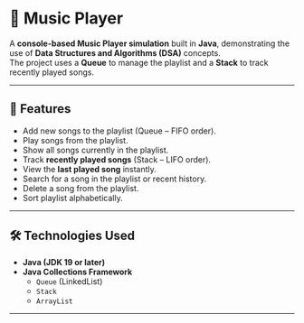 # 🎵 Music Player

A **console-based Music Player simulation** built in **Java**, demonstrating the use of **Data Structures and Algorithms (DSA)** concepts.  
The project uses a **Queue** to manage the playlist and a **Stack** to track recently played songs. 

---

## 🚀 Features
- Add new songs to the playlist (Queue – FIFO order).
- Play songs from the playlist.
- Show all songs currently in the playlist.
- Track **recently played songs** (Stack – LIFO order).
- View the **last played song** instantly.
- Search for a song in the playlist or recent history.
- Delete a song from the playlist.
- Sort playlist alphabetically.

---

## 🛠️ Technologies Used
- **Java (JDK 19 or later)**
- **Java Collections Framework**
  - `Queue` (LinkedList)
  - `Stack`
  - `ArrayList`

---
